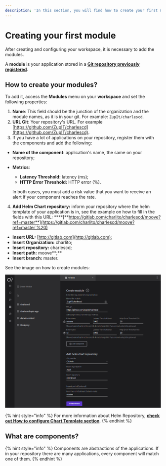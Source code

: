 ```yaml
---
description: 'In this section, you will find how to create your first module on Charles.'
---
```


# Creating your first module

After creating and configuring your workspace, it is necessary to add the modules.

A **module** is your application stored in a [**Git repository previously registered**](https://docs.charlescd.io/get-started/defining-a-workspace).

## How to create your modules?

To add it, access the **Modules** menu on your **workspace** and set the following properties:

1. **Name**: This field should be the junction of the organization and the module names, as it is in your git. For example: `ZupIt/charlescd`.
2. **URL Git**: Your repository's URL. For example [https://github.com/ZupIT/charlescd](https://github.com/ZupIT/charlescd).
3.  If you have a lot of applications on your repository, register them with the components and add the following:

* **Name of the component**: application's name, the same on your repository;
* **Metrics**: 

  * **Latency Threshold:** latency \(ms\);
  * **HTTP Error Threshold:** HTTP error \(%\). 

  In both cases, you must add a risk value that you want to receive an alert if your component reaches the rate. 

4. **Add Helm Chart repository:**  inform your repository where the helm template of your application is in, see the example on how to fill in the fields with this URL:  ****[**https://gitlab.com/charlito/charlescd/moove?ref=master**](https://gitlab.com/charlito/charlescd/moove?ref=master`%20)

* **Insert URL:** [http://gitlab.com](http://gitlab.com);
* **Insert Organization:** charlito; 
* **Insert repository:** charlescd;
* **Insert path:** moove**;** 
* **Insert branch:** master. 

See the image on how to create modules: 

![](../../.gitbook/assets/creating-your-first-module%20%281%29.png)

{% hint style="info" %}
For more information about Helm Repository, [**check out How to configure Chart Template section**](how-to-configure-chart-template.md). 
{% endhint %}

## What are components?

{% hint style="info" %}
Components are abstractions of the applications. If in your repository there are many applications, every component will match one of them.
{% endhint %}

